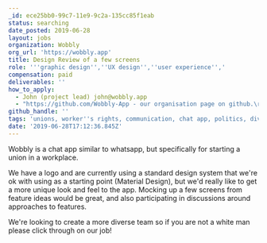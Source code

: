 ```yaml
---
_id: ece25bb0-99c7-11e9-9c2a-135cc85f1eab
status: searching
date_posted: 2019-06-28
layout: jobs
organization: Wobbly
org_url: 'https://wobbly.app'
title: Design Review of a few screens
role: '''graphic design'',''UX design'',''user experience'','
compensation: paid
deliverables: ''
how_to_apply:
  - John (project lead) john@wobbly.app
  - "https://github.com/Wobbly-App - our organisation page on github.\r\nhttps://projects.invisionapp.com/boards/N53Q1PVTZGP#/6254131 - the visual design guide that our previous designer put together. \r\nhttps://notesfrombelow.org/article/an-introduction-to-wobbly - long article that introduces Wobbly and want we want it to achieve."
github_handle: ''
tags: 'unions, worker''s rights, communication, chat app, politics, diversity'
date: '2019-06-28T17:12:36.845Z'
---
```

Wobbly is a chat app similar to whatsapp, but specifically for starting a union in a workplace.

We have a logo and are currently using a standard design system that we're ok with using as a starting point (Material Design), but we'd really like to get a more unique look and feel to the app. Mocking up a few screens from feature ideas would be great, and also participating in discussions around approaches to features.

We're looking to create a more diverse team so if you are not a white man please click through on our job!
